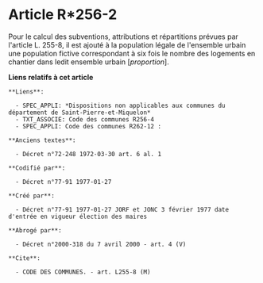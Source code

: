 # Article R*256-2

Pour le calcul des subventions, attributions et répartitions prévues par l'article L. 255-8, il est ajouté à la population
légale de l'ensemble urbain une population fictive correspondant à six fois le nombre des logements en chantier dans ledit
ensemble urbain [*proportion*].

**Liens relatifs à cet article**

	**Liens**:

	  - SPEC_APPLI: *Dispositions non applicables aux communes du département de Saint-Pierre-et-Miquelon*
	  - TXT_ASSOCIE: Code des communes R256-4
	  - SPEC_APPLI: Code des communes R262-12 :

	**Anciens textes**:

	  - Décret n°72-248 1972-03-30 art. 6 al. 1

	**Codifié par**:

	  - Décret n°77-91 1977-01-27

	**Créé par**:

	  - Décret n°77-91 1977-01-27 JORF et JONC 3 février 1977 date d'entrée en vigueur élection des maires

	**Abrogé par**:

	  - Décret n°2000-318 du 7 avril 2000 - art. 4 (V)

	**Cite**:

	  - CODE DES COMMUNES. - art. L255-8 (M)

